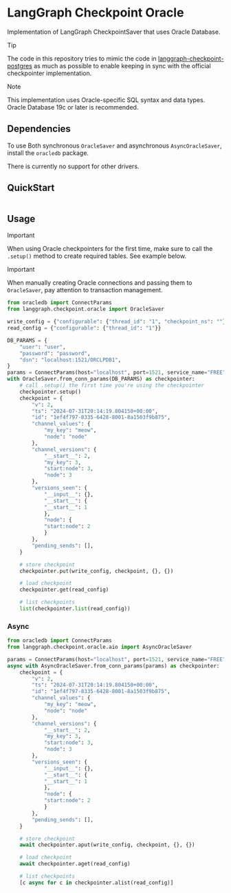 # LangGraph Checkpoint Oracle

Implementation of LangGraph CheckpointSaver that uses Oracle Database.

> [!TIP]
> The code in this repository tries to mimic the code in [langgraph-checkpoint-postgres](https://github.com/langchain-ai/langgraph/tree/main/libs/checkpoint-postgres) as much as possible to enable keeping in sync with the official checkpointer implementation.

> [!NOTE]
> This implementation uses Oracle-specific SQL syntax and data types. Oracle Database 19c or later is recommended.

## Dependencies

To use Both synchronous `OracleSaver` and asynchronous `AsyncOracleSaver`, install the `oracledb` package.

There is currently no support for other drivers.

## QuickStart

```python

```

## Usage

> [!IMPORTANT]
> When using Oracle checkpointers for the first time, make sure to call the `.setup()` method to create required tables. See example below.

> [!IMPORTANT]
> When manually creating Oracle connections and passing them to `OracleSaver`, pay attention to transaction management.

```python
from oracledb import ConnectParams
from langgraph.checkpoint.oracle import OracleSaver

write_config = {"configurable": {"thread_id": "1", "checkpoint_ns": ""}}
read_config = {"configurable": {"thread_id": "1"}}

DB_PARAMS = {
    "user": "user",
    "password": "password",
    "dsn": "localhost:1521/ORCLPDB1",
}
params = ConnectParams(host="localhost", port=1521, service_name="FREE", user="system", password="test")
with OracleSaver.from_conn_params(DB_PARAMS) as checkpointer:
    # call .setup() the first time you're using the checkpointer
    checkpointer.setup()
    checkpoint = {
        "v": 2,
        "ts": "2024-07-31T20:14:19.804150+00:00",
        "id": "1ef4f797-8335-6428-8001-8a1503f9b875",
        "channel_values": {
            "my_key": "meow",
            "node": "node"
        },
        "channel_versions": {
            "__start__": 2,
            "my_key": 3,
            "start:node": 3,
            "node": 3
        },
        "versions_seen": {
            "__input__": {},
            "__start__": {
            "__start__": 1
            },
            "node": {
            "start:node": 2
            }
        },
        "pending_sends": [],
    }

    # store checkpoint
    checkpointer.put(write_config, checkpoint, {}, {})

    # load checkpoint
    checkpointer.get(read_config)

    # list checkpoints
    list(checkpointer.list(read_config))
```

### Async

```python
from oracledb import ConnectParams
from langgraph.checkpoint.oracle.aio import AsyncOracleSaver

params = ConnectParams(host="localhost", port=1521, service_name="FREE", user="system", password="test")
async with AsyncOracleSaver.from_conn_params(params) as checkpointer:
    checkpoint = {
        "v": 2,
        "ts": "2024-07-31T20:14:19.804150+00:00",
        "id": "1ef4f797-8335-6428-8001-8a1503f9b875",
        "channel_values": {
            "my_key": "meow",
            "node": "node"
        },
        "channel_versions": {
            "__start__": 2,
            "my_key": 3,
            "start:node": 3,
            "node": 3
        },
        "versions_seen": {
            "__input__": {},
            "__start__": {
            "__start__": 1
            },
            "node": {
            "start:node": 2
            }
        },
        "pending_sends": [],
    }

    # store checkpoint
    await checkpointer.aput(write_config, checkpoint, {}, {})

    # load checkpoint
    await checkpointer.aget(read_config)

    # list checkpoints
    [c async for c in checkpointer.alist(read_config)]
```
